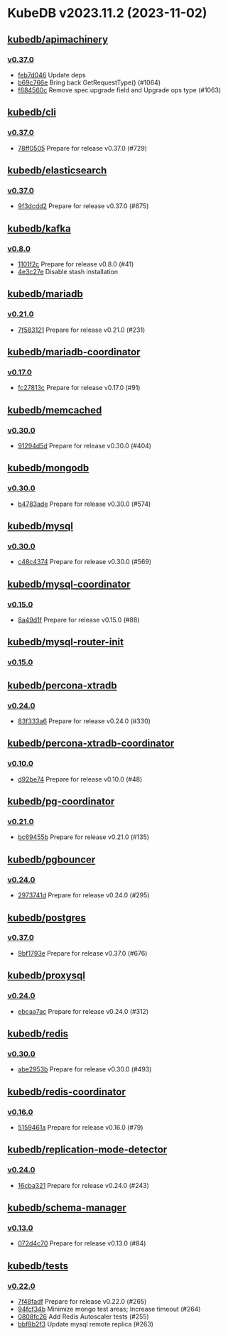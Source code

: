 # KubeDB v2023.11.2 (2023-11-02)


## [kubedb/apimachinery](https://github.com/kubedb/apimachinery)

### [v0.37.0](https://github.com/kubedb/apimachinery/releases/tag/v0.37.0)

- [feb7d046](https://github.com/kubedb/apimachinery/commit/feb7d046) Update deps
- [b69c766e](https://github.com/kubedb/apimachinery/commit/b69c766e) Bring back GetRequestType() (#1064)
- [f684560c](https://github.com/kubedb/apimachinery/commit/f684560c) Remove spec.upgrade field and Upgrade ops type (#1063)



## [kubedb/cli](https://github.com/kubedb/cli)

### [v0.37.0](https://github.com/kubedb/cli/releases/tag/v0.37.0)

- [78ff0505](https://github.com/kubedb/cli/commit/78ff0505) Prepare for release v0.37.0 (#729)



## [kubedb/elasticsearch](https://github.com/kubedb/elasticsearch)

### [v0.37.0](https://github.com/kubedb/elasticsearch/releases/tag/v0.37.0)

- [9f3dcdd2](https://github.com/kubedb/elasticsearch/commit/9f3dcdd2b) Prepare for release v0.37.0 (#675)



## [kubedb/kafka](https://github.com/kubedb/kafka)

### [v0.8.0](https://github.com/kubedb/kafka/releases/tag/v0.8.0)

- [1101f2c](https://github.com/kubedb/kafka/commit/1101f2c) Prepare for release v0.8.0 (#41)
- [4e3c27e](https://github.com/kubedb/kafka/commit/4e3c27e) Disable stash installation



## [kubedb/mariadb](https://github.com/kubedb/mariadb)

### [v0.21.0](https://github.com/kubedb/mariadb/releases/tag/v0.21.0)

- [7f583121](https://github.com/kubedb/mariadb/commit/7f583121) Prepare for release v0.21.0 (#231)



## [kubedb/mariadb-coordinator](https://github.com/kubedb/mariadb-coordinator)

### [v0.17.0](https://github.com/kubedb/mariadb-coordinator/releases/tag/v0.17.0)

- [fc27813c](https://github.com/kubedb/mariadb-coordinator/commit/fc27813c) Prepare for release v0.17.0 (#91)



## [kubedb/memcached](https://github.com/kubedb/memcached)

### [v0.30.0](https://github.com/kubedb/memcached/releases/tag/v0.30.0)

- [91294d5d](https://github.com/kubedb/memcached/commit/91294d5d) Prepare for release v0.30.0 (#404)



## [kubedb/mongodb](https://github.com/kubedb/mongodb)

### [v0.30.0](https://github.com/kubedb/mongodb/releases/tag/v0.30.0)

- [b4783ade](https://github.com/kubedb/mongodb/commit/b4783ade) Prepare for release v0.30.0 (#574)



## [kubedb/mysql](https://github.com/kubedb/mysql)

### [v0.30.0](https://github.com/kubedb/mysql/releases/tag/v0.30.0)

- [c48c4374](https://github.com/kubedb/mysql/commit/c48c4374) Prepare for release v0.30.0 (#569)



## [kubedb/mysql-coordinator](https://github.com/kubedb/mysql-coordinator)

### [v0.15.0](https://github.com/kubedb/mysql-coordinator/releases/tag/v0.15.0)

- [8a49d1f](https://github.com/kubedb/mysql-coordinator/commit/8a49d1f) Prepare for release v0.15.0 (#88)



## [kubedb/mysql-router-init](https://github.com/kubedb/mysql-router-init)

### [v0.15.0](https://github.com/kubedb/mysql-router-init/releases/tag/v0.15.0)




## [kubedb/percona-xtradb](https://github.com/kubedb/percona-xtradb)

### [v0.24.0](https://github.com/kubedb/percona-xtradb/releases/tag/v0.24.0)

- [83f333a6](https://github.com/kubedb/percona-xtradb/commit/83f333a6) Prepare for release v0.24.0 (#330)



## [kubedb/percona-xtradb-coordinator](https://github.com/kubedb/percona-xtradb-coordinator)

### [v0.10.0](https://github.com/kubedb/percona-xtradb-coordinator/releases/tag/v0.10.0)

- [d92be74](https://github.com/kubedb/percona-xtradb-coordinator/commit/d92be74) Prepare for release v0.10.0 (#48)



## [kubedb/pg-coordinator](https://github.com/kubedb/pg-coordinator)

### [v0.21.0](https://github.com/kubedb/pg-coordinator/releases/tag/v0.21.0)

- [bc69455b](https://github.com/kubedb/pg-coordinator/commit/bc69455b) Prepare for release v0.21.0 (#135)



## [kubedb/pgbouncer](https://github.com/kubedb/pgbouncer)

### [v0.24.0](https://github.com/kubedb/pgbouncer/releases/tag/v0.24.0)

- [2973741d](https://github.com/kubedb/pgbouncer/commit/2973741d) Prepare for release v0.24.0 (#295)



## [kubedb/postgres](https://github.com/kubedb/postgres)

### [v0.37.0](https://github.com/kubedb/postgres/releases/tag/v0.37.0)

- [9bf1793e](https://github.com/kubedb/postgres/commit/9bf1793ea) Prepare for release v0.37.0 (#676)



## [kubedb/proxysql](https://github.com/kubedb/proxysql)

### [v0.24.0](https://github.com/kubedb/proxysql/releases/tag/v0.24.0)

- [ebcaa7ac](https://github.com/kubedb/proxysql/commit/ebcaa7ac) Prepare for release v0.24.0 (#312)



## [kubedb/redis](https://github.com/kubedb/redis)

### [v0.30.0](https://github.com/kubedb/redis/releases/tag/v0.30.0)

- [abe2953b](https://github.com/kubedb/redis/commit/abe2953b) Prepare for release v0.30.0 (#493)



## [kubedb/redis-coordinator](https://github.com/kubedb/redis-coordinator)

### [v0.16.0](https://github.com/kubedb/redis-coordinator/releases/tag/v0.16.0)

- [5159461a](https://github.com/kubedb/redis-coordinator/commit/5159461a) Prepare for release v0.16.0 (#79)



## [kubedb/replication-mode-detector](https://github.com/kubedb/replication-mode-detector)

### [v0.24.0](https://github.com/kubedb/replication-mode-detector/releases/tag/v0.24.0)

- [16cba321](https://github.com/kubedb/replication-mode-detector/commit/16cba321) Prepare for release v0.24.0 (#243)



## [kubedb/schema-manager](https://github.com/kubedb/schema-manager)

### [v0.13.0](https://github.com/kubedb/schema-manager/releases/tag/v0.13.0)

- [072d4c70](https://github.com/kubedb/schema-manager/commit/072d4c70) Prepare for release v0.13.0 (#84)



## [kubedb/tests](https://github.com/kubedb/tests)

### [v0.22.0](https://github.com/kubedb/tests/releases/tag/v0.22.0)

- [7f48fadf](https://github.com/kubedb/tests/commit/7f48fadf) Prepare for release v0.22.0 (#265)
- [94fcf34b](https://github.com/kubedb/tests/commit/94fcf34b) Minimize mongo test areas; Increase timeout (#264)
- [0808fc26](https://github.com/kubedb/tests/commit/0808fc26) Add Redis Autoscaler tests (#255)
- [bbf8b2f3](https://github.com/kubedb/tests/commit/bbf8b2f3) Update mysql remote replica (#263)



